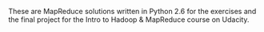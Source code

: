 These are MapReduce solutions written in Python 2.6 for the exercises 
and the final project for the Intro to Hadoop & MapReduce course on Udacity. 
